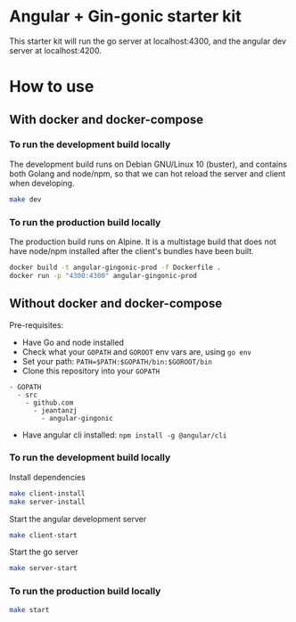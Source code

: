 
# Angular + Gin-gonic starter kit

This starter kit will run the go server at localhost:4300, and the angular dev server at localhost:4200.

# How to use
## With docker and docker-compose
### To run the development build locally
The development build runs on Debian GNU/Linux 10 (buster), and contains both Golang and node/npm, so that we can hot reload the server and client when developing. 

```sh
make dev
```

### To run the production build locally
The production build runs on Alpine. It is a multistage build that does not have node/npm installed after the client's bundles have been built. 

```sh
docker build -t angular-gingonic-prod -f Dockerfile .
docker run -p "4300:4300" angular-gingonic-prod
```

            
## Without docker and docker-compose

Pre-requisites:
- Have Go and node installed
- Check what your `GOPATH` and `GOROOT` env vars are, using `go env`
- Set your path:  `PATH=$PATH:$GOPATH/bin:$GOROOT/bin`
- Clone this repository into your `GOPATH`

```
- GOPATH
  - src
    - github.com
      - jeantanzj
        - angular-gingonic
```

- Have angular cli installed: `npm install -g @angular/cli`

### To run the development build locally

Install dependencies
```sh
make client-install
make server-install
```

Start the angular development server
```sh
make client-start
```

Start the go server
```sh
make server-start
```

### To run the production build locally

```sh
make start
```

